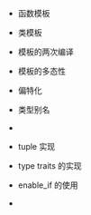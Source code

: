 * 函数模板
* 类模板

* 模板的两次编译
* 模板的多态性
* 偏特化
* 类型别名
* 



* tuple 实现
* type traits 的实现

* enable_if 的使用

* 

  